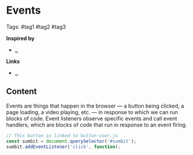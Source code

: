 # Events

Tags: #tag1 #tag2 #tag3

**Inspired by**
- [..]()

**Links**
- [..]()

## Content

Events are things that happen in the browser — a button being clicked, a page loading, a video playing, etc. — in response to which we can run blocks of code. Event listeners observe specific events and call event handlers, which are blocks of code that run in response to an event firing.

```javascript
// This button is linked to button-user.js
const sumbit = document.querySelector('#sumbit');
sumbit.addEventListener('click', function);
```

